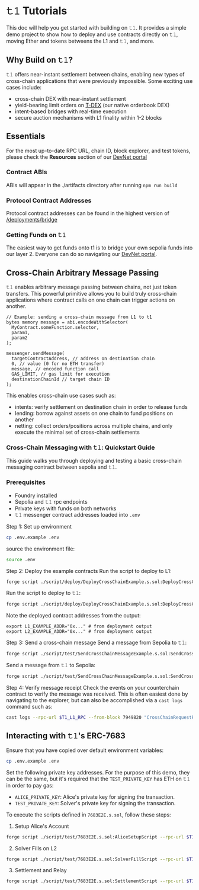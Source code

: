 # 𝚝𝟷 Tutorials

This doc will help you get started with building on 𝚝𝟷. It provides a simple demo project to show how to deploy and use
contracts directly on 𝚝𝟷, moving Ether and tokens betweens the L1 and 𝚝𝟷, and more.

## Why Build on 𝚝𝟷?

𝚝𝟷 offers near-instant settlement between chains, enabling new types of cross-chain applications that were previously
impossible. Some exciting use cases include:

- cross-chain DEX with near-instant settlement
- yield-bearing limit orders on [T-DEX](https://t-dex.v006.t1protocol.com/) (our native orderbook DEX)
- intent-based bridges with real-time execution
- secure auction mechanisms with L1 finality within 1-2 blocks

## Essentials

For the most up-to-date RPC URL, chain ID, block explorer, and test tokens, please check the **Resources** section of
our [DevNet portal](https://devnet.t1protocol.com/)

### Contract ABIs

ABIs will appear in the ./artifacts directory after running `npm run build`

### Protocol Contract Addresses

Protocol contract addresses can be found in the highest version of [/deployments/bridge](./deployments/bridge)

### Getting Funds on 𝚝𝟷

The easiest way to get funds onto t1 is to bridge your own sepolia funds into our layer 2. Everyone can do so navigating
our [DevNet portal](https://devnet.t1protocol.com).

## Cross-Chain Arbitrary Message Passing

𝚝𝟷 enables arbitrary message passing between chains, not just token transfers. This powerful primitive allows you to
build truly cross-chain applications where contract calls on one chain can trigger actions on another.

```solidity
// Example: sending a cross-chain message from L1 to t1
bytes memory message = abi.encodeWithSelector(
  MyContract.someFunction.selector,
  param1,
  param2
);

messenger.sendMessage(
  targetContractAddress, // address on destination chain
  0, // value (0 for no ETH transfer)
  message, // encoded function call
  GAS_LIMIT, // gas limit for execution
  destinationChainId // target chain ID
);
```

This enables cross-chain use cases such as:

- intents: verify settlement on destination chain in order to release funds
- lending: borrow against assets on one chain to fund positions on another
- netting: collect orders/positions across multiple chains, and only execute the minimal set of cross-chain settlements

### Cross-Chain Messaging with 𝚝𝟷: Quickstart Guide

This guide walks you through deploying and testing a basic cross-chain messaging contract between sepolia and 𝚝𝟷.

### Prerequisites

- Foundry installed
- Sepolia and 𝚝𝟷 rpc endpoints
- Private keys with funds on both networks
- 𝚝𝟷 messenger contract addresses loaded into `.env`

Step 1: Set up environment

```bash
cp .env.example .env
```

source the environment file:

```bash
source .env
```

Step 2: Deploy the example contracts Run the script to deploy to L1:

```bash
forge script ./script/deploy/DeployCrossChainExample.s.sol:DeployCrossChainExample --sig "deploy_example_to_l1()" --broadcast --verify --verifier etherscan --verifier-url https://api-sepolia.etherscan.io/api --etherscan-api-key $ETHERSCAN_API_KEY
```

Run the script to deploy to 𝚝𝟷:

```bash
forge script ./script/deploy/DeployCrossChainExample.s.sol:DeployCrossChainExample --sig "deploy_example_to_t1()" --broadcast --verify --verifier blockscout --verifier-url https://explorer.v006.t1protocol.com/api
```

Note the deployed contract addresses from the output:

```
export L1_EXAMPLE_ADDR="0x..." # from deployment output
export L2_EXAMPLE_ADDR="0x..." # from deployment output
```

Step 3: Send a cross-chain message Send a message from Sepolia to 𝚝𝟷:

```bash
forge script ./script/test/SendCrossChainMessageExample.s.sol:SendCrossChainMessageExample --sig "send_l1_to_l2_message()" --broadcast
```

Send a message from 𝚝𝟷 to Sepolia:

```bash
forge script ./script/test/SendCrossChainMessageExample.s.sol:SendCrossChainMessageExample --sig "send_l2_to_l1_message()" --broadcast
```

Step 4: Verify message receipt Check the events on your counterchain contract to verify the message was received. This
is often easiest done by navigating to the explorer, but can also be accomplished via a `cast logs` command such as:

```bash
cast logs --rpc-url $T1_L1_RPC --from-block 7949820 "CrossChainRequestReceived(bytes32,address,bytes)"
```

## Interacting with 𝚝𝟷's ERC-7683

Ensure that you have copied over default environment variables:

```bash
cp .env.example .env
```

Set the following private key addresses. For the purpose of this demo, they can be the same, but it's required that the
`TEST_PRIVATE_KEY` has ETH on 𝚝𝟷 in order to pay gas:

- `ALICE_PRIVATE_KEY`: Alice's private key for signing the transaction.
- `TEST_PRIVATE_KEY`: Solver's private key for signing the transaction.

To execute the scripts defined in `7683E2E.s.sol`, follow these steps:

1. Setup Alice's Account

```bash
forge script ./script/test/7683E2E.s.sol:AliceSetupScript --rpc-url $T1_L1_RPC --broadcast
```

2. Solver Fills on L2

```bash
forge script ./script/test/7683E2E.s.sol:SolverFillScript --rpc-url $T1_L2_RPC --broadcast
```

3. Settlement and Relay

```bash
forge script ./script/test/7683E2E.s.sol:SettlementScript --rpc-url $T1_L2_RPC --broadcast
```
